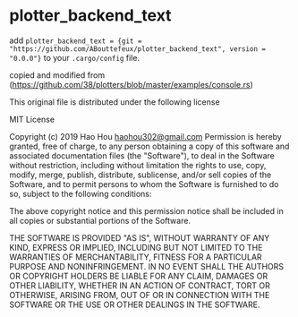 # plotter_backend_text

add `plotter_backend_text = {git = "https://github.com/ABouttefeux/plotter_backend_text", version = "0.0.0"}` to your `.cargo/config` file.

copied and modified from (https://github.com/38/plotters/blob/master/examples/console.rs)

This original file is distributed under the following license

MIT License

Copyright (c) 2019 Hao Hou <haohou302@gmail.com>
Permission is hereby granted, free of charge, to any person obtaining a copy
of this software and associated documentation files (the "Software"), to deal
in the Software without restriction, including without limitation the rights
to use, copy, modify, merge, publish, distribute, sublicense, and/or sell
copies of the Software, and to permit persons to whom the Software is
furnished to do so, subject to the following conditions:

The above copyright notice and this permission notice shall be included in all
copies or substantial portions of the Software.

THE SOFTWARE IS PROVIDED "AS IS", WITHOUT WARRANTY OF ANY KIND, EXPRESS OR
IMPLIED, INCLUDING BUT NOT LIMITED TO THE WARRANTIES OF MERCHANTABILITY,
FITNESS FOR A PARTICULAR PURPOSE AND NONINFRINGEMENT. IN NO EVENT SHALL THE
AUTHORS OR COPYRIGHT HOLDERS BE LIABLE FOR ANY CLAIM, DAMAGES OR OTHER
LIABILITY, WHETHER IN AN ACTION OF CONTRACT, TORT OR OTHERWISE, ARISING FROM,
OUT OF OR IN CONNECTION WITH THE SOFTWARE OR THE USE OR OTHER DEALINGS IN THE
SOFTWARE.
